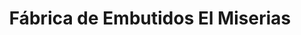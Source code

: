 ---
title: "Fábrica de Embutidos El Miserias"
url: /vegacervera/fabrica-de-embutidos-el-miserias/
shop: Metzgerei
---